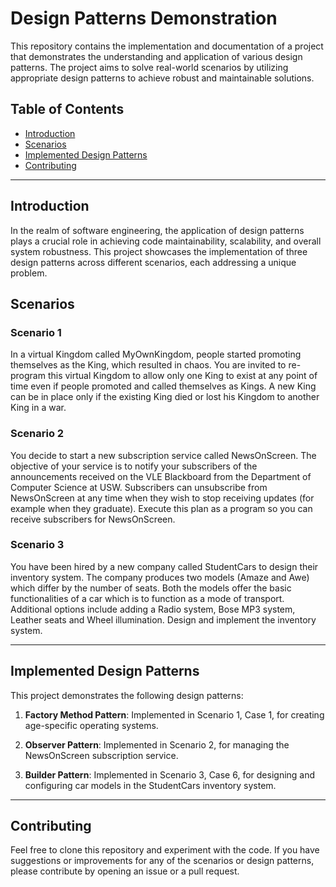 # Design Patterns Demonstration

This repository contains the implementation and documentation of a project that demonstrates the understanding and application of various design patterns. The project aims to solve real-world scenarios by utilizing appropriate design patterns to achieve robust and maintainable solutions.

## Table of Contents

- [Introduction](#introduction)
- [Scenarios](#scenarios)
- [Implemented Design Patterns](#implemented-design-patterns)
- [Contributing](#contributing)

---

## Introduction

In the realm of software engineering, the application of design patterns plays a crucial role in achieving code maintainability, scalability, and overall system robustness. This project showcases the implementation of three design patterns across different scenarios, each addressing a unique problem.

## Scenarios

### Scenario 1

In a virtual Kingdom called MyOwnKingdom, people started promoting themselves as the King, which resulted in chaos. You are invited to re-program this virtual Kingdom to allow only one King to exist at any point of time even if people promoted and called themselves as Kings. A new King can be in place only if the existing King died or lost his Kingdom to another King in a war.

### Scenario 2

You decide to start a new subscription service called NewsOnScreen. The objective of your service is to notify your subscribers of the announcements received on the VLE Blackboard from the Department of Computer Science at USW. Subscribers can unsubscribe from NewsOnScreen at any time when they wish to stop receiving updates (for example when they graduate). Execute this plan as a program so you can receive subscribers for NewsOnScreen.

### Scenario 3

You have been hired by a new company called StudentCars to design their inventory system. The company produces two models (Amaze and Awe) which differ by the number of seats. Both the models offer the basic functionalities of a car which is to function as a mode of transport. Additional options include adding a Radio system, Bose MP3 system, Leather seats and Wheel illumination. Design and implement the inventory system.

---

## Implemented Design Patterns

This project demonstrates the following design patterns:

1. **Factory Method Pattern**: Implemented in Scenario 1, Case 1, for creating age-specific operating systems.

2. **Observer Pattern**: Implemented in Scenario 2, for managing the NewsOnScreen subscription service.

3. **Builder Pattern**: Implemented in Scenario 3, Case 6, for designing and configuring car models in the StudentCars inventory system.

---



## Contributing

Feel free to clone this repository and experiment with the code. If you have suggestions or improvements for any of the scenarios or design patterns, please contribute by opening an issue or a pull request.
